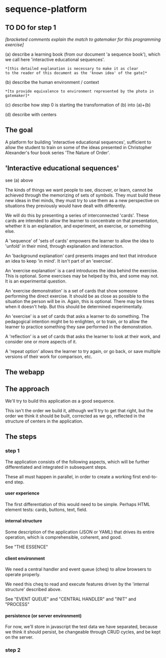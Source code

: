 # sequence-platform

## TO DO for step 1
   *[bracketed comments explain the match to gatemaker for this programming exercise]*

(a) describe a learning book (from our document 'a sequence book'),
    which we call here 'interactive educational sequences'.

    *[this detailed explanation is necessary to make it as clear
    to the reader of this document as the 'known idea' of the gate]*

(b) describe the human environment / context 

    *[to provide equivalence to environment represented by the photo in gatemaker]*

(c) describe how step 0 is starting the transformation of (b) into (a)+(b)

(d) describe with centers

## The goal

A platform for building 'interactive educational sequences',
sufficient to allow the student to train on some of the
ideas presented in Christopher Alexander's four book series
'The Nature of Order'.

## 'Interactive educational sequences'
see (a) above

The kinds of things we want people to see, discover, or learn,
cannot be achieved through the memorizing of sets of symbols.
They must build these new ideas in thei minds, they must try to
use them as a new perspective on situations they previously 
would have dealt with differently.

We will do this by presenting a series of interconnected 'cards'.
These cards are intended to allow the learner to concentrate on
that presentation, whether it is an explanation, and experiment,
an exercise, or something else.

A 'sequence' of 'sets of cards' empowers the learner to allow the idea
to 'unfold' in their mind, through explanation and interaction.

An 'background explanation' card presents images and text that introduce
an idea to keep 'in mind'. It isn't part of an 'exercise'.

An 'exercise explanation' is a card introduces the idea behind the
exercise. This is optional. Some exercises may be helped by this,
and some may not. It is an experimental question.

An 'exercise demonstration' is a set of cards that show someone 
performing the direct exercise. It should be as close as possible
to the situation the person will be in. Again, this is optional.
There may be times when it doesn't help. But this should be
determined experimentally.

An 'exercise' is a set of cards that asks a learner to do something.
The pedagogical intention might be to enlighten, or to train,
or to allow the learner to practice something they saw performed 
in the demonstration.

A 'reflection' is a set of cards that asks the learner to look
at their work, and consider one or more aspects of it.

A 'repeat option' allows the learner to try again, or go back,
or save multiple versions of their work for comparison, etc.

## The webapp

## The approach

We'll try to build this application *as* a good sequence.

This isn't the order we build it, although we'll try to get that right,
but the order we think it should be built, corrected as we go, reflected
in the structure of centers in the application.

## The steps

### step 1

The application consists of the following aspects, which will
be further differentiated and integrated in subsequent steps.

These all must happen in parallel, in order to create a working
first end-to-end step.

#### user experience

The first differentiation of this would need to be simple.
Perhaps HTML element tests: cards, buttons, text, field.

#### internal structure

Some description of the application (JSON or YAML) that drives
its entire operation, which is comprehensible, coherent, and good.

See "THE ESSENCE"

#### client environment

We need a central handler and event queue (cheq) to allow browsers
to operate properly.

We need this cheq to read and execute features driven by the 
'internal structure' described above.

See "EVENT QUEUE" and "CENTRAL HANDLER" and "INIT" and "PROCESS"

#### persistence (or server environment)

For now, we'll store in javascript the test data we have separated,
because we think it should persist, be changeable through CRUD cycles, 
and be kept on the server.

### step 2
